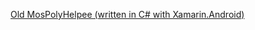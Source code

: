 [Old MosPolyHelpee (written in C# with Xamarin.Android)](https://github.com/tipapro/MosPolyHelper-old)
